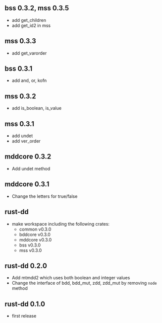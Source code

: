 ## bss 0.3.2, mss 0.3.5

- add get_children
- add get_id2 in mss

## mss 0.3.3

- add get_varorder

## bss 0.3.1

- add and, or, kofn

## mss 0.3.2

- add is_boolean, is_value

## mss 0.3.1

- add undet
- add ver_order

## mddcore 0.3.2

- Add undet method

## mddcore 0.3.1

- Change the letters for true/false

## rust-dd

- make workspace including the following crates:
    - common v0.3.0
    - bddcore v0.3.0
    - mddcore v0.3.0
    - bss v0.3.0
    - mss v0.3.0

## rust-dd 0.2.0

- Add mtmdd2 which uses both boolean and integer values
- Change the interface of bdd, bdd_mut, zdd, zdd_mut by removing `node` method

## rust-dd 0.1.0

- first release

